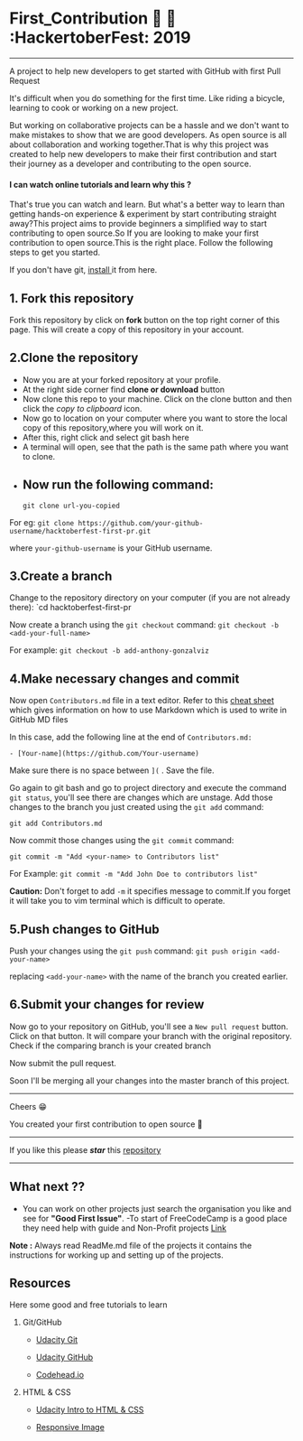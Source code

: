 # First_Contribution :beginner: :rocket: :HackertoberFest: 2019

---

A project to help new developers to get started with GitHub with first Pull Request

It's difficult when you do something for the first time. Like riding a bicycle, learning to cook or working on a new project.

But working on collaborative projects can be a hassle and we don't want to make mistakes to show that we are good developers. As open source is all about collaboration and working together.That is why this project was created to help new developers to make their first contribution and start their journey as a developer and contributing to the open source.

#### I can watch online tutorials and learn why this ?

That's true you can watch and learn. But what's a better way to learn than getting hands-on experience & experiment by start contributing straight away?This project aims to provide beginners a simplified way to start contributing to open source.So If you are looking to make your first contribution to open source.This is the right place. Follow the following steps to get you started.

If you don't have git, [install ](https://help.github.com/articles/set-up-git/) it from here.

## 1. Fork this repository

Fork this repository by click on **fork** button on the top right corner of this page.
This will create a copy of this repository in your account.

## 2.Clone the repository

- Now you are at your forked repository at your profile.
- At the right side corner find **clone or download** button
- Now clone this repo to your machine. Click on the clone button and then click the _copy to clipboard_ icon.
- Now go to location on your computer where you want to store the local copy of this repository,where you will work on it.
- After this, right click and select git bash here
- A terminal will open, see that the path is the same path where you want to clone.
- ## Now run the following command:
  `git clone url-you-copied`

For eg:
`git clone https://github.com/your-github-username/hacktoberfest-first-pr.git`

where `your-github-username` is your GitHub username.

## 3.Create a branch

Change to the repository directory on your computer (if you are not already there):
`cd hacktoberfest-first-pr

Now create a branch using the `git checkout` command:
`git checkout -b <add-your-full-name>`

For example:
`git checkout -b add-anthony-gonzalviz`

## 4.Make necessary changes and commit

Now open `Contributors.md` file in a text editor. Refer to this [cheat sheet](https://github.com/adam-p/markdown-here/wiki/Markdown-Cheatsheet) which gives information on how to use Markdown which is used to write in GitHub MD files

In this case, add the following line at the end of `Contributors.md:`

`- [Your-name](https://github.com/Your-username)`

Make sure there is no space between `](` . Save the file.

Go again to git bash and go to project directory and execute the command `git status`, you'll see there are changes which are unstage. Add those changes to the branch you just created using the `git add` command:

`git add Contributors.md`

Now commit those changes using the `git commit` command:

`git commit -m "Add <your-name> to Contributors list"`

For Example:
`git commit -m "Add John Doe to contributors list"`

**Caution:** Don't forget to add `-m` it specifies message to commit.If you forget it will take you to vim terminal which is difficult to operate.

## 5.Push changes to GitHub

Push your changes using the `git push` command:
`git push origin <add-your-name>`

replacing `<add-your-name>` with the name of the branch you created earlier.

## 6.Submit your changes for review

Now go to your repository on GitHub, you'll see a `New pull request` button. Click on that button.
It will compare your branch with the original repository. Check if the comparing branch is your created branch

Now submit the pull request.

Soon I'll be merging all your changes into the master branch of this project.

---

Cheers :grin:

You created your first contribution to open source :clap:

---

If you like this please _**star**_ this [repository](https://github.com/dsckiet/hacktoberfest-first-pr)

---

## What next ??

- You can work on other projects just search the organisation you like and see for **"Good First Issue"**.
  -To start of FreeCodeCamp is a good place they need help with guide and Non-Profit projects [Link](https://github.com/freeCodeCamp/guides)

**Note :** Always read ReadMe.md file of the projects it contains the instructions for working up and setting up of the projects.

## Resources

Here some good and free tutorials to learn

1. Git/GitHub

   - [Udacity Git](https://in.udacity.com/course/version-control-with-git--ud123)

   - [Udacity GitHub](https://in.udacity.com/course/github-collaboration--ud456)

   - [Codehead.io](https://egghead.io/courses/how-to-contribute-to-an-open-source-project-on-github)

2. HTML & CSS

   - [Udacity Intro to HTML & CSS](https://in.udacity.com/course/intro-to-html-and-css--ud304)

   - [Responsive Image](https://in.udacity.com/course/responsive-images--ud882)
